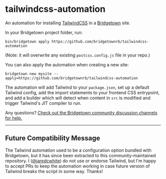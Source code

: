 # tailwindcss-automation

An automation for installing [TailwindCSS](https://tailwindcss.com) in a [Bridgetown](https://www.bridgetownrb.com) site.

In your Bridgetown project folder, run:

```
bin/bridgetown apply https://github.com/bridgetownrb/tailwindcss-automation
```

(Note: it will overwrite any existing `postcss.config.js` file in your repo.)

You can also apply the automation when creating a new site:

```
bridgetown new mysite --apply=https://github.com/bridgetownrb/tailwindcss-automation
```

The automation will add Tailwind to your `package.json`, set up a default Tailwind config, add the import statements to your frontend CSS entrypoint, and add a builder which will detect when content in `src` is modified and trigger Tailwind's JIT compiler to run.

Any questions? [Check out the Bridgetown community discussion channels for help.](https://www.bridgetownrb.com/community)

----

## Future Compatibility Message

The Tailwind automation used to be a configuration option bundled with Bridgetown, but it has since been extracted to this community-maintained repository. I ([@jaredcwhite](https://github.com/jaredcwhite)) do not use or endorse Tailwind, but I'm happy to accept PRs to keep the automation working in case future version of Tailwind breaks the script in some way. Thanks!
